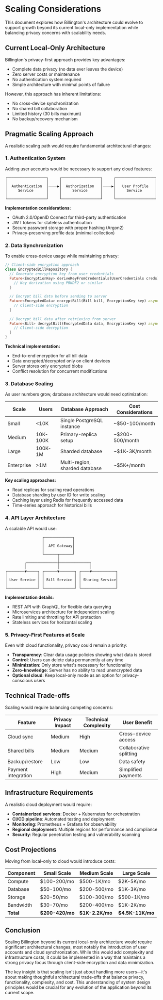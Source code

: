 # Scaling Considerations

This document explores how Billington's architecture could evolve to support growth beyond its current local-only implementation while balancing privacy concerns with scalability needs.

## Current Local-Only Architecture

Billington's privacy-first approach provides key advantages:
- Complete data privacy (no data ever leaves the device)
- Zero server costs or maintenance
- No authentication system required
- Simple architecture with minimal points of failure

However, this approach has inherent limitations:
- No cross-device synchronization
- No shared bill collaboration 
- Limited history (30 bills maximum)
- No backup/recovery mechanism

## Pragmatic Scaling Approach

A realistic scaling path would require fundamental architectural changes:

### 1. Authentication System

Adding user accounts would be necessary to support any cloud features:

```
┌──────────────────┐     ┌──────────────────┐     ┌──────────────────┐
│                  │     │                  │     │                  │
│  Authentication  │────▶│  Authorization   │────▶│   User Profile   │
│     Service      │     │     Service      │     │     Service      │
│                  │     │                  │     │                  │
└──────────────────┘     └──────────────────┘     └──────────────────┘
```

**Implementation considerations:**
- OAuth 2.0/OpenID Connect for third-party authentication
- JWT tokens for stateless authentication
- Secure password storage with proper hashing (Argon2)
- Privacy-preserving profile data (minimal collection)

### 2. Data Synchronization

To enable cross-device usage while maintaining privacy:

```dart
// Client-side encryption approach
class EncryptedBillRepository {
  // Generate encryption key from user credentials
  Future<EncryptionKey> deriveKeyFromCredentials(UserCredentials creds) async {
    // Key derivation using PBKDF2 or similar
  }
  
  // Encrypt bill data before sending to server
  Future<EncryptedData> encryptBill(Bill bill, EncryptionKey key) async {
    // Client-side encryption
  }
  
  // Decrypt bill data after retrieving from server
  Future<Bill> decryptBill(EncryptedData data, EncryptionKey key) async {
    // Client-side decryption
  }
}
```

**Technical implementation:**
- End-to-end encryption for all bill data
- Data encrypted/decrypted only on client devices
- Server stores only encrypted blobs
- Conflict resolution for concurrent modifications

### 3. Database Scaling

As user numbers grow, database architecture would need optimization:

| Scale         | Users      | Database Approach               | Cost Considerations           |
|---------------|------------|--------------------------------|-------------------------------|
| Small         | <10K       | Single PostgreSQL instance     | ~$50-100/month               |
| Medium        | 10K-100K   | Primary-replica setup          | ~$200-500/month              |
| Large         | 100K-1M    | Sharded database               | ~$1K-3K/month                |
| Enterprise    | >1M        | Multi-region, sharded database | ~$5K+/month                  |

**Key scaling approaches:**
- Read replicas for scaling read operations
- Database sharding by user ID for write scaling
- Caching layer using Redis for frequently accessed data
- Time-series approach for historical bills

### 4. API Layer Architecture

A scalable API would use:

```
                 ┌─────────────┐
                 │             │
                 │  API Gateway│
                 │             │
                 └──────┬──────┘
                        │
         ┌──────────────┼──────────────┐
         │              │              │
┌────────▼─────┐ ┌──────▼───────┐ ┌────▼───────────┐
│              │ │              │ │                │
│ User Service │ │ Bill Service │ │ Sharing Service│
│              │ │              │ │                │
└──────────────┘ └──────────────┘ └────────────────┘
```

**Implementation details:**
- REST API with GraphQL for flexible data querying
- Microservices architecture for independent scaling
- Rate limiting and throttling for API protection
- Stateless services for horizontal scaling

### 5. Privacy-First Features at Scale

Even with cloud functionality, privacy could remain a priority:

- **Transparency**: Clear data usage policies showing what data is stored
- **Control**: Users can delete data permanently at any time
- **Minimization**: Only store what's necessary for functionality
- **Zero-knowledge**: Server has no ability to read unencrypted data
- **Optional cloud**: Keep local-only mode as an option for privacy-conscious users

## Technical Trade-offs

Scaling would require balancing competing concerns:

| Feature | Privacy Impact | Technical Complexity | User Benefit |
|---------|---------------|----------------------|--------------|
| Cloud sync | Medium | High | Cross-device access |
| Shared bills | Medium | Medium | Collaborative splitting |
| Backup/restore | Low | Low | Data safety |
| Payment integration | High | Medium | Simplified payments |

## Infrastructure Requirements

A realistic cloud deployment would require:

- **Containerized services**: Docker + Kubernetes for orchestration
- **CI/CD pipeline**: Automated testing and deployment
- **Monitoring**: Prometheus + Grafana for observability
- **Regional deployment**: Multiple regions for performance and compliance
- **Security**: Regular penetration testing and vulnerability scanning

## Cost Projections

Moving from local-only to cloud would introduce costs:

| Component | Small Scale | Medium Scale | Large Scale |
|-----------|------------|-------------|-------------|
| Compute | $100-200/mo | $500-1K/mo | $2K-5K/mo |
| Database | $50-100/mo | $200-500/mo | $1K-3K/mo |
| Storage | $20-50/mo | $100-300/mo | $500-1K/mo |
| Bandwidth | $30-70/mo | $200-400/mo | $1K-2K/mo |
| **Total** | **$200-420/mo** | **$1K-2.2K/mo** | **$4.5K-11K/mo** |

## Conclusion

Scaling Billington beyond its current local-only architecture would require significant architectural changes, most notably the introduction of user accounts and cloud synchronization. While this would add complexity and infrastructure costs, it could be implemented in a way that maintains a strong privacy focus through client-side encryption and data minimization.

The key insight is that scaling isn't just about handling more users—it's about making thoughtful architectural trade-offs that balance privacy, functionality, complexity, and cost. This understanding of system design principles would be crucial for any evolution of the application beyond its current scope.